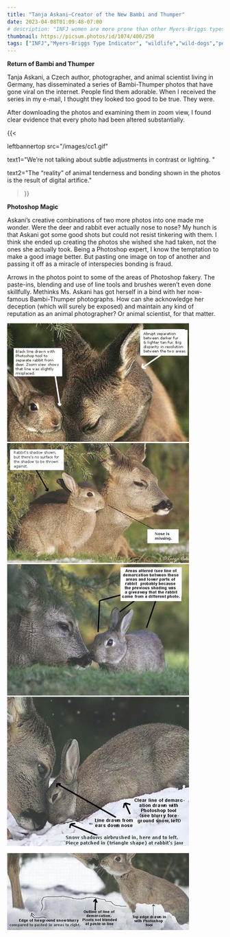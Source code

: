 ```yaml
---
title: "Tanja Askani–Creator of the New Bambi and Thumper"
date: 2023-04-08T01:09:48-07:00
# description: "INFJ women are more prone than other Myers-Briggs types to getting PTSD after sexual assault."
thumbnail: https://picsum.photos/id/1074/400/250
tags: ["INFJ","Myers-Briggs Type Indicator", "wildlife","wild-dogs","pets","animal-welfare"]
---
```



<!-- This is **bold** text, and this is *emphasized* text.
![infp_injf table](/infp_injf-table.jpg)
Visit the [Hugo](https://gohugo.io) website! -->

<!-- https://beaconstreetusa.com/wp/tanja-askani-creator-of-the-new-bambi-and-thumper/ -->


**Return of Bambi and Thumper**

Tanja Askani, a Czech author, photographer, and animal scientist living in Germany, has disseminated a series of Bambi-Thumper photos that have gone viral on the internet.  People find them adorable. When I received the series in my e-mail, I thought they looked too good to be true. They were.

After downloading the photos and examining them in zoom view, I found clear evidence that every photo had been altered substantially. 

{{< 

leftbannertop src="/images/cc1.gif" 

text1="We’re not talking about subtle adjustments in contrast or lighting. " 

text2="The “reality” of animal tenderness and bonding shown in the photos is the result of digital artifice."

>}}

**Photoshop Magic**

Askani’s creative combinations of two more photos into one made me wonder. Were the deer and rabbit ever actually nose to nose? My hunch is that Askani got some good shots but could not resist tinkering with them. I think she ended up creating the photos she wished she had taken, not the ones she actually took.  Being a Photoshop expert,  I know the temptation to make a good image better.  But pasting one image on top of another and passing it off as a miracle of interspecies bonding is fraud.

Arrows in the photos point to some of  the areas of Photoshop fakery. The paste-ins, blending and use of line tools and brushes weren’t even done skillfully. Methinks Ms. Askani has got herself in a bind with her now-famous Bambi-Thumper photographs. How can she acknowledge her deception (which will surely be exposed) and maintain any kind of reputation as an animal photographer?  Or animal scientist, for that matter.

![deer rabbit](/deerrabbit1.jpg)
![deer rabbit](/deerrabbit3.jpg)
![deer rabbit](/deerrabbit4.jpg)
![deer rabbit](/deerrabbit5.jpg)
![deer rabbit](/deerrabbit6.jpg)
